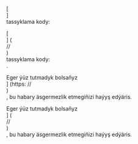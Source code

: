 [<br host>]<br action>tassyklama kody:<br code>

[<br host>] (<br protocol>//<br host>)<br action>tassyklama kody:<br code>.

Eger ýüz tutmadyk bolsaňyz<br host>] (https: //<br host>)<br action>, bu habary äsgermezlik etmegiňizi haýyş edýäris.

Eger ýüz tutmadyk bolsaňyz<br host>] (<br protocol>//<br host>)<br action>, bu habary äsgermezlik etmegiňizi haýyş edýäris.

